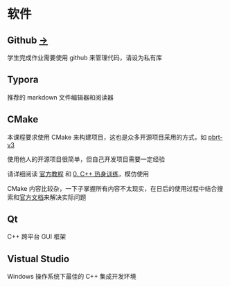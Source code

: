 # 软件

## Github [->](Github/) 

学生完成作业需要使用 github 来管理代码，请设为私有库

## Typora

推荐的 markdown 文件编辑器和阅读器

## CMake

本课程要求使用 CMake 来构建项目，这也是众多开源项目采用的方式，如 [pbrt-v3](https://github.com/mmp/pbrt-v3) 

使用他人的开源项目很简单，但自己开发项目需要一定经验

请详细阅读 [官方教程](https://cmake.org/cmake/help/latest/guide/tutorial/index.html) 和 [0. C++ 热身训练](0_CppPratices/)，模仿使用

CMake 内容比较杂，一下子掌握所有内容不太现实，在日后的使用过程中结合搜索和[官方文档](https://cmake.org/documentation/)来解决实际问题

## Qt

C++ 跨平台 GUI 框架

## Vistual Studio

Windows 操作系统下最佳的 C++ 集成开发环境